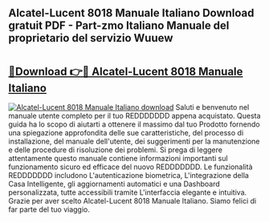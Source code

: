 ## Alcatel-Lucent 8018 Manuale Italiano Download gratuit PDF - Part-zmo Italiano Manuale del proprietario del servizio Wuuew

# <h2><a href="http://dfco3u.blite.top/?on=Alcatel-Lucent+8018+Manuale+Italiano">🔗Download 👉🔴 Alcatel-Lucent 8018 Manuale Italiano</a></h2>

[![Alcatel-Lucent 8018 Manuale Italiano download](https://i.imgur.com/lujVjoI.png)](http://dfco3u.blite.top/?on=Alcatel-Lucent+8018+Manuale+Italiano)
Saluti e benvenuto nel manuale utente completo per il tuo REDDDDDDD appena acquistato. Questa guida ha lo scopo di aiutarti a ottenere il massimo dal tuo Prodotto fornendo una spiegazione approfondita delle sue caratteristiche, del processo di installazione, del manuale dell'utente, dei suggerimenti per la manutenzione e delle procedure di risoluzione dei problemi. Si prega di leggere attentamente questo manuale contiene informazioni importanti sul funzionamento sicuro ed efficace del nuovo REDDDDDDD. Le funzionalità REDDDDDDD includono L'autenticazione biometrica, L'integrazione della Casa Intelligente, gli aggiornamenti automatici e una Dashboard personalizzata, tutte accessibili tramite L'interfaccia elegante e intuitiva. Grazie per aver scelto Alcatel-Lucent 8018 Manuale Italiano. Siamo felici di far parte del tuo viaggio.
